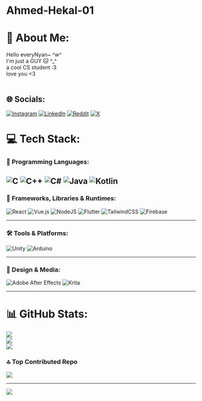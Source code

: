 # Ahmed-Hekal-01
# 💫 About Me:
Hello everyNyan~ ^w^<br>I'm just a GUY 🐱 ^_^<br>a cool CS student :3<br>love you <3 <br><br>

## 🌐 Socials:
[![Instagram](https://img.shields.io/badge/Instagram-%23E4405F.svg?logo=Instagram&logoColor=white)](https://instagram.com/taqsiim) 
[![LinkedIn](https://img.shields.io/badge/LinkedIn-%230077B5.svg?logo=linkedin&logoColor=white)](https://linkedin.com/in/abdalla-kassem) 
[![Reddit](https://img.shields.io/badge/Reddit-%23FF4500.svg?logo=Reddit&logoColor=white)](https://reddit.com/user/taqsem) 
[![X](https://img.shields.io/badge/X-black.svg?logo=X&logoColor=white)](https://x.com/tq__ak) 

# 💻 Tech Stack:

### 🧠 Programming Languages:
![C](https://img.shields.io/badge/c-%2300599C.svg?style=for-the-badge&logo=c&logoColor=white) 
![C++](https://img.shields.io/badge/c++-%2300599C.svg?style=for-the-badge&logo=c%2B%2B&logoColor=white) 
![C#](https://img.shields.io/badge/c%23-%23239120.svg?style=for-the-badge&logo=csharp&logoColor=white) 
![Java](https://img.shields.io/badge/java-%23ED8B00.svg?style=for-the-badge&logo=openjdk&logoColor=white) 
![Kotlin](https://img.shields.io/badge/kotlin-%237F52FF.svg?style=for-the-badge&logo=kotlin&logoColor=white) 
---

### 🚀 Frameworks, Libraries & Runtimes:
![React](https://img.shields.io/badge/react-%2320232a.svg?style=for-the-badge&logo=react&logoColor=%2361DAFB) 
![Vue.js](https://img.shields.io/badge/vue.js-%2335495e.svg?style=for-the-badge&logo=vuedotjs&logoColor=%234FC08D) 
![NodeJS](https://img.shields.io/badge/node.js-6DA55F?style=for-the-badge&logo=node.js&logoColor=white) 
![Flutter](https://img.shields.io/badge/Flutter-%2302569B.svg?style=for-the-badge&logo=Flutter&logoColor=white) 
![TailwindCSS](https://img.shields.io/badge/tailwindcss-%2338B2AC.svg?style=for-the-badge&logo=tailwind-css&logoColor=white) 
![Firebase](https://img.shields.io/badge/firebase-%23039BE5.svg?style=for-the-badge&logo=firebase)

---

### 🛠️ Tools & Platforms:
![Unity](https://img.shields.io/badge/unity-%23000000.svg?style=for-the-badge&logo=unity&logoColor=white) 
![Arduino](https://img.shields.io/badge/-Arduino-00979D?style=for-the-badge&logo=Arduino&logoColor=white)

---

### 🎨 Design & Media:
![Adobe After Effects](https://img.shields.io/badge/Adobe%20After%20Effects-9999FF.svg?style=for-the-badge&logo=Adobe%20After%20Effects&logoColor=white) 
![Krita](https://img.shields.io/badge/Krita-203759?style=for-the-badge&logo=krita&logoColor=EEF37B)

---

# 📊 GitHub Stats:
![](https://github-readme-stats.vercel.app/api?username=TaQsiimUwU&theme=dark&hide_border=false&include_all_commits=false&count_private=false)<br/>
![](https://nirzak-streak-stats.vercel.app/?user=TaQsiimUwU&theme=dark&hide_border=false)<br/>
![](https://github-readme-stats.vercel.app/api/top-langs/?username=TaQsiimUwU&theme=dark&hide_border=false&include_all_commits=false&count_private=false&layout=compact)

### 🔝 Top Contributed Repo
![](https://github-contributor-stats.vercel.app/api?username=Ahmed-Hekal-01&limit=5&theme=dark&combine_all_yearly_contributions=true)

---

[![](https://visitcount.itsvg.in/api?id=TaQsiimUwU&icon=0&color=0)](https://visitcount.itsvg.in)

